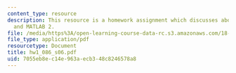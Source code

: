 ```yaml
---
content_type: resource
description: This resource is a homework assignment which discusses about MATLAB1
  and MATLAB 2.
file: /media/https%3A/open-learning-course-data-rc.s3.amazonaws.com/18-086-mathematical-methods-for-engineers-ii-spring-2006/7055eb8ec14e963aecb348c8246578a8_hw1_086_s06.pdf
file_type: application/pdf
resourcetype: Document
title: hw1_086_s06.pdf
uid: 7055eb8e-c14e-963a-ecb3-48c8246578a8
---
```

